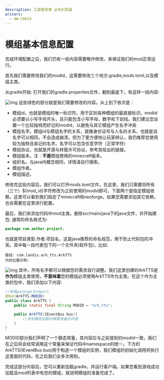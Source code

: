 ```yaml
---
description: 工欲善其事 必先利其器
writers:
  - AW-CRK14
---
```

# 模组基本信息配置
完成环境配置之后，我们仍有一些内容需要略作修改，来保证我们的mod正常运行。

首先我们需要修改我们的modid，这需要修改三个地方:gradle,mods.toml,以及模组主类。

从gradle开始: 打开我们的gradle.properties文件，翻到最底下，有这样一段内容:

![img](/base/pre_image_1.png)
这些绿色的部分就是我们需要修改的内容。从上到下依次是：
* 模组id，也就是模组的唯一标识符，用于区别各种模组的最直接标识。modid必须要以小写字母开头，且只能包含小写字母，数字和下划线。我们建议您设置一个比较独特而好记的modid，以避免与其它模组产生名字冲突
* 模组名字。模组id与模组名字的关系，就像身份证号与人名的关系，也就是说名字可以相同，不会造成崩溃。但为了更方便地让玩家辨认，我仍推荐您使用较为独特且易记的名字。名字可以包含任意字符（正常字符）
* 模组协议，也就是开源与转载许可协议，参考其给出的链接。
* 模组版本。注：**不是**模组使用的minecraft版本。
* 组织名。与java内概念相同，详情请自行搜索。
* 模组作者。
* 模组描述。

修改完这些内容后，我们可以打开mods.toml文件。在这里，我们只需要将所有（三个）${mod_id}字符修改为之前使用的modid即可。下面两个是指定模组依赖，这里可以看到我们指定了minecraft和neoforge。如果您需要添加其它依赖，也会需要在这里进行配置。

最后，我们来添加代码中mod主类。删除scr/main/java下的java文件，并开始建包: 通常的命名格式为:
```java
package com.auther.project;
```
也就是项目类型.作者.项目名，这是java推荐的命名规范，用于防止代码包的冲突。其中每一段代表包下的一个文件夹(软件包)，比如:
```
路径: com.landis.ark_tts.ArkTTS
代码位置示例:
```
![img](/base/pre_image_2.png)
其中，所有名字都可以根据您的需求自行调整。我们这里创建的ArkTTS是**作为**模组主类使用，**不意味着**您的模组必须使用ArkTTS作为主类。在这个作为主类的包中，我们添加以下内容:
```java
//省略package与import
@Mod(ArkTTS.MODID)
public class ArkTTS {
    public static final String MODID = "ark_tts";

    public ArkTTS(IEventBus bus){
        //添加模组加载时需要准备的内容
    }
}
```

MODID部分我们声明了一个静态常量，其内容应与之前提到的modid一致，我们在之后将会经常调用这个常量来保证代码中namespace的统一。下方的ArkTTS(IEventBus bus)用于构造一个模组的实例，我们模组的初始化调用将执行这里面的代码，在之后我们会多次用到。

完成这部分内容后，您可以重新加载gradle，并运行客户端。如果您看到游戏成功加载且mod列表中有您的模组，就说明模组的准备完成了。
